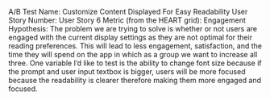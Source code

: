 A/B Test Name: Customize Content Displayed For Easy Readability
User Story Number: User Story 6
Metric (from the HEART grid): Engagement
Hypothesis: The problem we are trying to solve is whether or not users are engaged with the current display settings as they are not optimal for their reading preferences. This will lead to less engagement, satisfaction, and the time they will spend on the app in which as a group we want to increase all three. One variable I’d like to test is the ability to change font size because if the prompt and user input textbox is bigger, users will be more focused because the readability is clearer therefore making them more engaged and focused.
